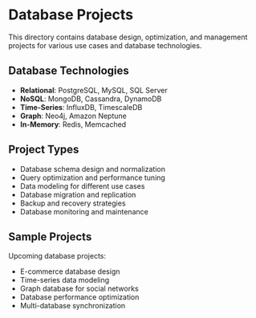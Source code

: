 # Database Projects

This directory contains database design, optimization, and management projects for various use cases and database technologies.

## Database Technologies

- **Relational**: PostgreSQL, MySQL, SQL Server
- **NoSQL**: MongoDB, Cassandra, DynamoDB
- **Time-Series**: InfluxDB, TimescaleDB
- **Graph**: Neo4j, Amazon Neptune
- **In-Memory**: Redis, Memcached

## Project Types

- Database schema design and normalization
- Query optimization and performance tuning
- Data modeling for different use cases
- Database migration and replication
- Backup and recovery strategies
- Database monitoring and maintenance

## Sample Projects

Upcoming database projects:
- E-commerce database design
- Time-series data modeling
- Graph database for social networks
- Database performance optimization
- Multi-database synchronization